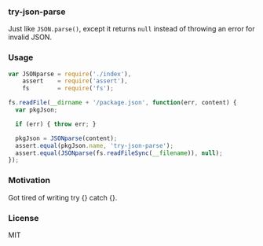 ### try-json-parse

Just like `JSON.parse()`, except it returns `null` instead of throwing an error for invalid JSON.

### Usage

```js
var JSONparse = require('./index'),
    assert    = require('assert'),
    fs        = require('fs');

fs.readFile(__dirname + '/package.json', function(err, content) {
  var pkgJson;

  if (err) { throw err; }

  pkgJson = JSONparse(content);
  assert.equal(pkgJson.name, 'try-json-parse');
  assert.equal(JSONparse(fs.readFileSync(__filename)), null);
});
```

### Motivation

Got tired of writing try {} catch {}.

### License

MIT
